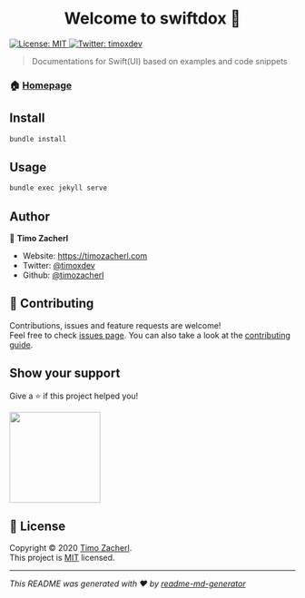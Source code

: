 <h1 align="center">Welcome to swiftdox 👋</h1>
<p>
  <a href="LICENSE" target="_blank">
    <img alt="License: MIT" src="https://img.shields.io/badge/License-MIT-yellow.svg" />
  </a>
  <a href="https://twitter.com/timoxdev" target="_blank">
    <img alt="Twitter: timoxdev" src="https://img.shields.io/twitter/follow/timoxdev.svg?style=social" />
  </a>
</p>

>  Documentations for Swift(UI) based on examples and code snippets 

### 🏠 [Homepage](https://swiftdox.dev)

## Install

```sh
bundle install
```

## Usage

```sh
bundle exec jekyll serve
```

## Author

👤 **Timo Zacherl**

* Website: https://timozacherl.com
* Twitter: [@timoxdev](https://twitter.com/timoxdev)
* Github: [@timozacherl](https://github.com/timozacherl)

## 🤝 Contributing

Contributions, issues and feature requests are welcome!<br />Feel free to check [issues page](dwa). You can also take a look at the [contributing guide](CONTRIBUTING.md).

## Show your support

Give a ⭐️ if this project helped you!

<a href="https://www.patreon.com/timozacherl">
  <img src="https://c5.patreon.com/external/logo/become_a_patron_button@2x.png" width="160">
</a>

## 📝 License

Copyright © 2020 [Timo Zacherl](https://github.com/timozacherl).<br />
This project is [MIT](LICENSE) licensed.

***
_This README was generated with ❤️ by [readme-md-generator](https://github.com/kefranabg/readme-md-generator)_